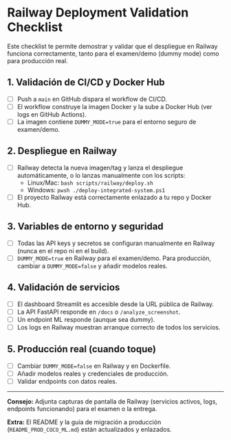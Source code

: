 # Railway Deployment Validation Checklist

Este checklist te permite demostrar y validar que el despliegue en Railway funciona correctamente, tanto para el examen/demo (dummy mode) como para producción real.

## 1. Validación de CI/CD y Docker Hub
- [ ] Push a `main` en GitHub dispara el workflow de CI/CD.
- [ ] El workflow construye la imagen Docker y la sube a Docker Hub (ver logs en GitHub Actions).
- [ ] La imagen contiene `DUMMY_MODE=true` para el entorno seguro de examen/demo.

## 2. Despliegue en Railway
- [ ] Railway detecta la nueva imagen/tag y lanza el despliegue automáticamente, o lo lanzas manualmente con los scripts:
  - Linux/Mac: `bash scripts/railway/deploy.sh`
  - Windows: `pwsh ./deploy-integrated-system.ps1`
- [ ] El proyecto Railway está correctamente enlazado a tu repo y Docker Hub.

## 3. Variables de entorno y seguridad
- [ ] Todas las API keys y secretos se configuran manualmente en Railway (nunca en el repo ni en el build).
- [ ] `DUMMY_MODE=true` en Railway para el examen/demo. Para producción, cambiar a `DUMMY_MODE=false` y añadir modelos reales.

## 4. Validación de servicios
- [ ] El dashboard Streamlit es accesible desde la URL pública de Railway.
- [ ] La API FastAPI responde en `/docs` o `/analyze_screenshot`.
- [ ] Un endpoint ML responde (aunque sea dummy).
- [ ] Los logs en Railway muestran arranque correcto de todos los servicios.

## 5. Producción real (cuando toque)
- [ ] Cambiar `DUMMY_MODE=false` en Railway y en Dockerfile.
- [ ] Añadir modelos reales y credenciales de producción.
- [ ] Validar endpoints con datos reales.

---

**Consejo:** Adjunta capturas de pantalla de Railway (servicios activos, logs, endpoints funcionando) para el examen o la entrega.

**Extra:** El README y la guía de migración a producción (`README_PROD_COCO_ML.md`) están actualizados y enlazados.
